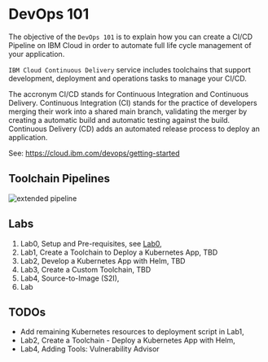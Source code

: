 # DevOps 101

The objective of the `DevOps 101` is to explain how you can create a CI/CD Pipeline on IBM Cloud in order to automate full life cycle management of your application.

`IBM Cloud Continuous Delivery` service includes toolchains that support development, deployment and operations tasks to manage your CI/CD.

The accronym CI/CD stands for Continuous Integration and Continuous Delivery. Continuous Integration (CI) stands for the practice of developers merging their work into a shared main branch, validating the merger by creating a automatic build and automatic testing against the build. Continuous Delivery (CD) adds an automated release process to deploy an application.

See: https://cloud.ibm.com/devops/getting-started

## Toolchain Pipelines

![extended pipeline](images/ibmcloud-devops-extended-toolchain.png)

## Labs

1. Lab0, Setup and Pre-requisites, see [Lab0](Lab0/README.md),
2. Lab1, Create a Toolchain to Deploy a Kubernetes App, TBD
3. Lab2, Develop a Kubernetes App with Helm, TBD
4. Lab3, Create a Custom Toolchain, TBD
5. Lab4, Source-to-Image (S2I),
6. Lab

## TODOs

* Add remaining Kubernetes resources to deployment script in Lab1,
* Lab2, Create a Toolchain - Deploy a Kubernetes App with Helm,
* Lab4, Adding Tools: Vulnerability Advisor

